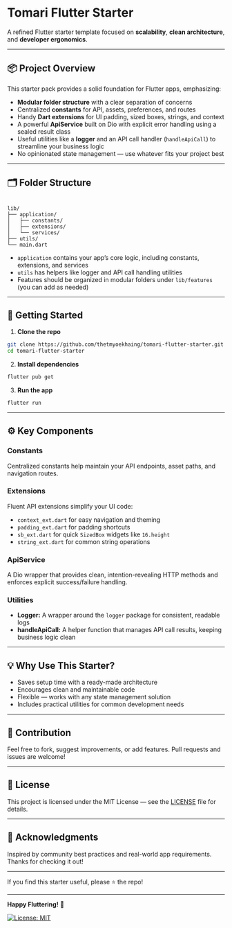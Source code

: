 # Tomari Flutter Starter

A refined Flutter starter template focused on **scalability**, **clean architecture**, and **developer ergonomics**.

---

## 📦 Project Overview

This starter pack provides a solid foundation for Flutter apps, emphasizing:

- **Modular folder structure** with a clear separation of concerns
- Centralized **constants** for API, assets, preferences, and routes
- Handy **Dart extensions** for UI padding, sized boxes, strings, and context
- A powerful **ApiService** built on Dio with explicit error handling using a sealed result class
- Useful utilities like a **logger** and an API call handler (`handleApiCall`) to streamline your business logic
- No opinionated state management — use whatever fits your project best

---

## 🗂 Folder Structure

```

lib/
├── application/
│   ├── constants/
│   ├── extensions/
│   └── services/
├── utils/
└── main.dart

```

- `application` contains your app’s core logic, including constants, extensions, and services
- `utils` has helpers like logger and API call handling utilities
- Features should be organized in modular folders under `lib/features` (you can add as needed)

---

## 🚀 Getting Started

1. **Clone the repo**

```bash
git clone https://github.com/thetmyoekhaing/tomari-flutter-starter.git
cd tomari-flutter-starter
```

2. **Install dependencies**

```bash
flutter pub get
```

3. **Run the app**

```bash
flutter run
```

---

## ⚙️ Key Components

### Constants

Centralized constants help maintain your API endpoints, asset paths, and navigation routes.

### Extensions

Fluent API extensions simplify your UI code:

- `context_ext.dart` for easy navigation and theming
- `padding_ext.dart` for padding shortcuts
- `sb_ext.dart` for quick `SizedBox` widgets like `16.height`
- `string_ext.dart` for common string operations

### ApiService

A Dio wrapper that provides clean, intention-revealing HTTP methods and enforces explicit success/failure handling.

### Utilities

- **Logger:** A wrapper around the `logger` package for consistent, readable logs
- **handleApiCall:** A helper function that manages API call results, keeping business logic clean

---

## 💡 Why Use This Starter?

- Saves setup time with a ready-made architecture
- Encourages clean and maintainable code
- Flexible — works with any state management solution
- Includes practical utilities for common development needs

---

## 🤝 Contribution

Feel free to fork, suggest improvements, or add features. Pull requests and issues are welcome!

---

## 📄 License

This project is licensed under the MIT License — see the [LICENSE](LICENSE) file for details.

---

## 🙌 Acknowledgments

Inspired by community best practices and real-world app requirements. Thanks for checking it out!

---

If you find this starter useful, please ⭐ the repo!

---

**Happy Fluttering!** 🚀

[![License: MIT](https://img.shields.io/badge/License-MIT-yellow.svg)](./LICENSE)
